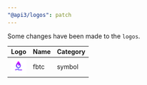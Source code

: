 ```yaml
---
"@api3/logos": patch
---
```


Some changes have been made to the `logos`.

|Logo|Name|Category|
|---|---|---|
|<img src="./raw/symbols/fbtc.svg" width="36" alt="">|fbtc|symbol|
